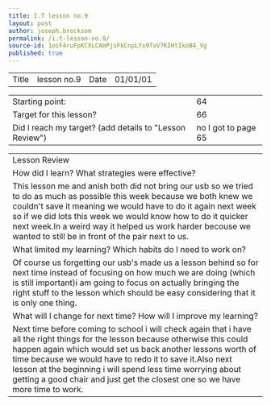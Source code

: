 ```yaml
---
title: I.T lesson no.9
layout: post
author: joseph.brocksom
permalink: /i.t-lesson-no.9/
source-id: 1oiF4ruFpKCXLCAmPjsFkCnpLYx9TaV7KIHtIkoB4_Vg
published: true
---
```

<table>
  <tr>
    <td>Title</td>
    <td>lesson no.9</td>
    <td>Date</td>
    <td>01/01/01</td>
  </tr>
</table>


<table>
  <tr>
    <td>Starting point:</td>
    <td>64</td>
  </tr>
  <tr>
    <td>Target for this lesson?</td>
    <td>66</td>
  </tr>
  <tr>
    <td>Did I reach my target? 
(add details to "Lesson Review")</td>
    <td>no I got to page 65</td>
  </tr>
</table>


<table>
  <tr>
    <td>Lesson Review</td>
  </tr>
  <tr>
    <td>How did I learn? What strategies were effective? </td>
  </tr>
  <tr>
    <td>This lesson me and anish both did not bring our usb so we tried to do as much as possible this week because we both knew we couldn't save it meaning we would have to do it again next week so if we did lots this week we would know how to do it quicker next week.In a weird way it helped us work harder becouse we wanted to still be in front of the pair next to us.
</td>
  </tr>
  <tr>
    <td>What limited my learning? Which habits do I need to work on? </td>
  </tr>
  <tr>
    <td>Of course us forgetting our usb's made us a lesson behind so for next time instead of focusing on how much we are doing (which is still important)i am going to focus on actually bringing the right stuff to the lesson which should be easy considering that it is only one thing.</td>
  </tr>
  <tr>
    <td>What will I change for next time? How will I improve my learning?</td>
  </tr>
  <tr>
    <td>Next time before coming to school i will check again that i have all the right things for the lesson because otherwise this could happen again which would set us back another lessons worth of time because we would have to redo it to save it.Also next lesson at the beginning i will spend less time worrying about getting a good chair and just get the closest one so we have more time to work.</td>
  </tr>
</table>


